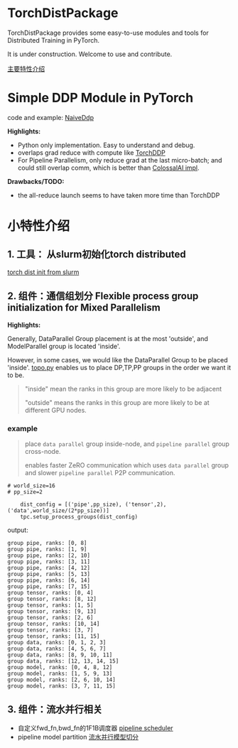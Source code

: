 # TorchDistPackage

TorchDistPackage provides some easy-to-use modules and tools for Distributed Training in PyTorch.

It is under construction. Welcome to use and contribute.

[主要特性介绍](./Intro.md)

# Simple DDP Module in PyTorch

code and example: [NaiveDdp](./torchdistpackage/ddp/naive_ddp.py)

**Highlights:**

- Python only implementation. Easy to understand and debug.
- overlaps grad reduce with compute like [TorchDDP](https://pytorch.org/tutorials/intermediate/ddp_tutorial.html)
- For Pipeline Parallelism, only reduce grad at the last micro-batch; and could still overlap comm, which is better than [ColossalAI impl](https://github.com/hpcaitech/ColossalAI/blob/2a951955ade14fd067bc5bee34a5ff7e57513ac6/colossalai/initialize.py#L385).

**Drawbacks/TODO:**

- the all-reduce launch seems to have taken more time than TorchDDP


# 小特性介绍

## 1. 工具： 从slurm初始化torch distributed
[torch dist init from slurm](./torchdistpackage/dist/launch_from_slurm.py)

## 2. 组件：通信组划分 Flexible process group initialization for Mixed Parallelism

**Highlights:**

Generally, DataParallel Group placement is at the most 'outside', and ModelParallel group is located 'inside'.

However, in some cases, we would like the DataParallel Group to be placed 'inside'. [topo.py](./dist_init/topo.py) enables us to place DP,TP,PP groups in the order we want it to be.

> "inside" mean the ranks in this group are more likely to be adjacent
>
> "outside" means the ranks in this group are more likely to be at different GPU nodes.

### example

> place `data parallel` group inside-node, and `pipeline parallel` group cross-node.
>
> enables faster ZeRO communication which uses `data parallel` group and slower `pipeline parallel` P2P communication.

```
# world_size=16
# pp_size=2

    dist_config = [('pipe',pp_size), ('tensor',2), ('data',world_size/(2*pp_size))]
    tpc.setup_process_groups(dist_config)
```

output:
```
group pipe, ranks: [0, 8]
group pipe, ranks: [1, 9]
group pipe, ranks: [2, 10]
group pipe, ranks: [3, 11]
group pipe, ranks: [4, 12]
group pipe, ranks: [5, 13]
group pipe, ranks: [6, 14]
group pipe, ranks: [7, 15]
group tensor, ranks: [0, 4]
group tensor, ranks: [8, 12]
group tensor, ranks: [1, 5]
group tensor, ranks: [9, 13]
group tensor, ranks: [2, 6]
group tensor, ranks: [10, 14]
group tensor, ranks: [3, 7]
group tensor, ranks: [11, 15]
group data, ranks: [0, 1, 2, 3]
group data, ranks: [4, 5, 6, 7]
group data, ranks: [8, 9, 10, 11]
group data, ranks: [12, 13, 14, 15]
group model, ranks: [0, 4, 8, 12]
group model, ranks: [1, 5, 9, 13]
group model, ranks: [2, 6, 10, 14]
group model, ranks: [3, 7, 11, 15]
```

## 3. 组件：流水并行相关
- 自定义fwd_fn,bwd_fn的1F1B调度器 [pipeline scheduler](./torchdistpackage/parallel/pipeline_sched.py)
- pipeline model partition [流水并行模型切分](./torchdistpackage/parallel/pipeline_helper.py)